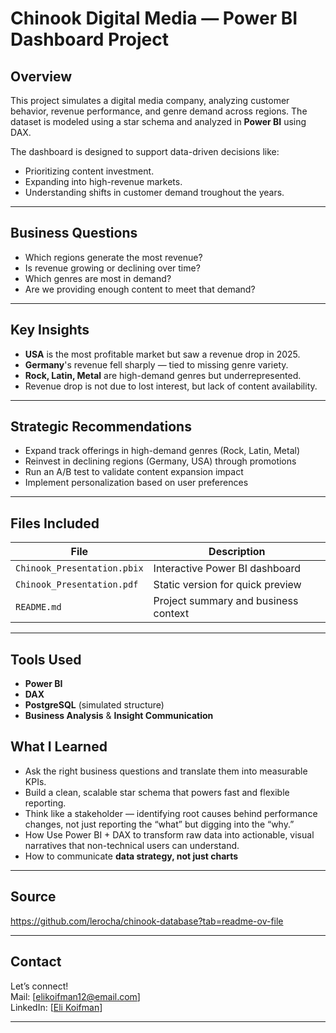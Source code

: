 # Chinook Digital Media — Power BI Dashboard Project

## Overview
This project simulates a digital media company, analyzing customer behavior, revenue performance, and genre demand across regions. 
The dataset is modeled using a star schema and analyzed in **Power BI** using DAX.

The dashboard is designed to support data-driven decisions like:
- Prioritizing content investment.
- Expanding into high-revenue markets.
- Understanding shifts in customer demand troughout the years.

---

## Business Questions
-  Which regions generate the most revenue?
-  Is revenue growing or declining over time?
-  Which genres are most in demand?
-  Are we providing enough content to meet that demand?

---

## Key Insights
- **USA** is the most profitable market but saw a revenue drop in 2025.
- **Germany**'s revenue fell sharply — tied to missing genre variety.
- **Rock, Latin, Metal** are high-demand genres but underrepresented.
- Revenue drop is not due to lost interest, but lack of content availability.

---

## Strategic Recommendations
- Expand track offerings in high-demand genres (Rock, Latin, Metal)
- Reinvest in declining regions (Germany, USA) through promotions
- Run an A/B test to validate content expansion impact
- Implement personalization based on user preferences

---

## Files Included
| File                          | Description                              |
|-------------------------------|------------------------------------------|
| `Chinook_Presentation.pbix`   | Interactive Power BI dashboard           |
| `Chinook_Presentation.pdf`    | Static version for quick preview         |
| `README.md`                   | Project summary and business context     |

---

## Tools Used
- **Power BI**
- **DAX**
- **PostgreSQL** (simulated structure)
- **Business Analysis** & **Insight Communication**


## What I Learned
- Ask the right business questions and translate them into measurable KPIs.
- Build a clean, scalable star schema that powers fast and flexible reporting.
- Think like a stakeholder — identifying root causes behind performance changes, not just reporting the “what” but digging into the “why.”
- How Use Power BI + DAX to transform raw data into actionable, visual narratives that non-technical users can understand.
- How to communicate **data strategy, not just charts**

---
## Source
https://github.com/lerocha/chinook-database?tab=readme-ov-file

---

## Contact
Let’s connect!  
Mail: [elikoifman12@email.com]  
LinkedIn: [[Eli Koifman](https://www.linkedin.com/in/eli-koifman-0a9285224/)]

---

